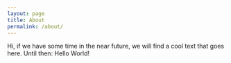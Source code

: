 ```yaml
---
layout: page
title: About
permalink: /about/
---
```


Hi, if we have some time in the near future, we will find a cool text that goes here. Until then: Hello World!
